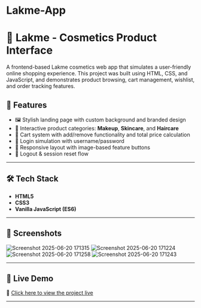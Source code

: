 # Lakme-App
# 💄 Lakme  - Cosmetics Product Interface
A frontend-based Lakme cosmetics web app that simulates a user-friendly online shopping experience. This project was built using HTML, CSS, and JavaScript, and demonstrates product browsing, cart management, wishlist, and order tracking features.

## 🌟 Features
- 🖼️ Stylish landing page with custom background and branded design
- 💅 Interactive product categories: **Makeup**, **Skincare**, and **Haircare**
- 🛒 Cart system with add/remove functionality and total price calculation
- 👤 Login simulation with username/password
- 💄 Responsive layout with image-based feature buttons
- 🔐 Logout & session reset flow
---
## 🛠️ Tech Stack
- **HTML5**
- **CSS3**
- **Vanilla JavaScript (ES6)**
---

## 📸 Screenshots
![Screenshot 2025-06-20 171315](https://github.com/user-attachments/assets/345b5d9d-55c3-4ccf-ad20-1dc3ab37b8f2)
![Screenshot 2025-06-20 171224](https://github.com/user-attachments/assets/bd2fa1f4-fd73-4ae5-816d-6cc3237e4c11)
![Screenshot 2025-06-20 171258](https://github.com/user-attachments/assets/2b76545a-031e-4ba1-8299-411ba245a921)
![Screenshot 2025-06-20 171243](https://github.com/user-attachments/assets/0a78cef5-e42b-43dc-a5bc-002fcbd3b169)

---

## 🔗 Live Demo

🚀 [Click here to view the project live](https://yourusername.github.io/lakme-app/)

---
